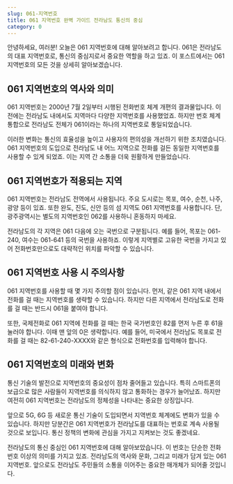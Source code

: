 ```yaml
---
slug: 061-지역번호
title: 061 지역번호 완벽 가이드 전라남도 통신의 중심
category: 0
---
```


안녕하세요, 여러분! 오늘은 061 지역번호에 대해 알아보려고 합니다. 061은 전라남도의 대표 지역번호로, 통신의 중심지로서 중요한 역할을 하고 있죠. 이 포스트에서는 061 지역번호의 모든 것을 상세히 알아보겠습니다.

## 061 지역번호의 역사와 의미

061 지역번호는 2000년 7월 2일부터 시행된 전화번호 체계 개편의 결과물입니다. 이전에는 전라남도 내에서도 지역마다 다양한 지역번호를 사용했었죠. 하지만 번호 체계 통합으로 전라남도 전체가 061이라는 하나의 지역번호로 통일되었습니다.

이러한 변화는 통신의 효율성을 높이고 사용자의 편의성을 개선하기 위한 조치였습니다. 061 지역번호의 도입으로 전라남도 내 어느 지역으로 전화를 걸든 동일한 지역번호를 사용할 수 있게 되었죠. 이는 지역 간 소통을 더욱 원활하게 만들었습니다.

## 061 지역번호가 적용되는 지역

061 지역번호는 전라남도 전역에서 사용됩니다. 주요 도시로는 목포, 여수, 순천, 나주, 광양 등이 있죠. 또한 완도, 진도, 신안 등의 섬 지역도 061 지역번호를 사용합니다. 단, 광주광역시는 별도의 지역번호인 062를 사용하니 혼동하지 마세요.

전라남도의 각 지역은 061 다음에 오는 국번으로 구분됩니다. 예를 들어, 목포는 061-240, 여수는 061-641 등의 국번을 사용하죠. 이렇게 지역별로 고유한 국번을 가지고 있어 전화번호만으로도 대략적인 위치를 파악할 수 있습니다.

## 061 지역번호 사용 시 주의사항

061 지역번호를 사용할 때 몇 가지 주의할 점이 있습니다. 먼저, 같은 061 지역 내에서 전화를 걸 때는 지역번호를 생략할 수 있습니다. 하지만 다른 지역에서 전라남도로 전화를 걸 때는 반드시 061을 붙여야 합니다.

또한, 국제전화로 061 지역에 전화를 걸 때는 한국 국가번호인 82를 먼저 누른 후 61을 눌러야 합니다. 이때 맨 앞의 0은 생략합니다. 예를 들어, 미국에서 전라남도 목포로 전화를 걸 때는 82-61-240-XXXX와 같은 형식으로 전화번호를 입력해야 합니다.

## 061 지역번호의 미래와 변화

통신 기술의 발전으로 지역번호의 중요성이 점차 줄어들고 있습니다. 특히 스마트폰의 보급으로 많은 사람들이 지역번호를 의식하지 않고 통화하는 경우가 늘어났죠. 하지만 여전히 061 지역번호는 전라남도의 정체성을 나타내는 중요한 상징입니다.

앞으로 5G, 6G 등 새로운 통신 기술이 도입되면서 지역번호 체계에도 변화가 있을 수 있습니다. 하지만 당분간은 061 지역번호가 전라남도를 대표하는 번호로 계속 사용될 것으로 보입니다. 통신 정책의 변화에 관심을 가지고 지켜보는 것도 좋겠네요.

전라남도의 통신 중심인 061 지역번호에 대해 알아보았습니다. 이 번호는 단순한 전화번호 이상의 의미를 가지고 있죠. 전라남도의 역사와 문화, 그리고 미래가 담겨 있는 061 지역번호. 앞으로도 전라남도 주민들의 소통을 이어주는 중요한 매개체가 되어줄 것입니다.